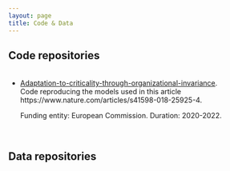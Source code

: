 ```yaml
---
layout: page
title: Code & Data
---
```


## Code repositories


<ul class="posts">

<br>

<li itemscope>
    <a href="https://github.com/MiguelAguilera/Adaptation-to-criticality-through-organizational-invariance" target="_blank">Adaptation-to-criticality-through-organizational-invariance</a>. 
    <br>Code reproducing the models used in this article https://www.nature.com/articles/s41598-018-25925-4.
  <p class="post-date"><span>Funding entity: European Commission. Duration: 2020-2022.</span></p>
</li>

<br>

</ul>

## Data repositories
